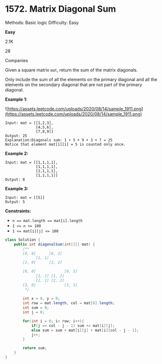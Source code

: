 # 1572. Matrix Diagonal Sum

Methods: Basic logic
Difficulty: Easy

**Easy**

2.1K

28

Companies

Given a square matrix `mat`, return the sum of the matrix diagonals.

Only include the sum of all the elements on the primary diagonal and all the elements on the secondary diagonal that are not part of the primary diagonal.

**Example 1:**

![https://assets.leetcode.com/uploads/2020/08/14/sample_1911.png](https://assets.leetcode.com/uploads/2020/08/14/sample_1911.png)

```
Input: mat = [[1,2,3],
              [4,5,6],
              [7,8,9]]
Output: 25
Explanation:Diagonals sum: 1 + 5 + 9 + 3 + 7 = 25
Notice that element mat[1][1] = 5 is counted only once.

```

**Example 2:**

```
Input: mat = [[1,1,1,1],
              [1,1,1,1],
              [1,1,1,1],
              [1,1,1,1]]
Output: 8

```

**Example 3:**

```
Input: mat = [[5]]
Output: 5

```

**Constraints:**

- `n == mat.length == mat[i].length`
- `1 <= n <= 100`
- `1 <= mat[i][j] <= 100`

```java
class Solution {
    public int diagonalSum(int[][] mat) {
        /**
        [0, 0]      [0, 2]
              [1, 1]
        [2, 0]      [2, 2]    

        [0, 0]             [0, 3]
              [1, 1] [1, 2]     
              [2, 1] [2, 2]   
        [3, 0]             [3, 3]    
         */
        
        int x = 0, y = 0;
        int row = mat.length, col = mat[0].length;
        int sum = 0;
        int j = 0;

        for(int i = 0; i< row; i++){
            if(j == col - j - 1) sum += mat[i][j];
            else sum = sum + mat[i][j] + mat[i][col - j - 1];
            j++;
        }

        return sum;
    }
}
```